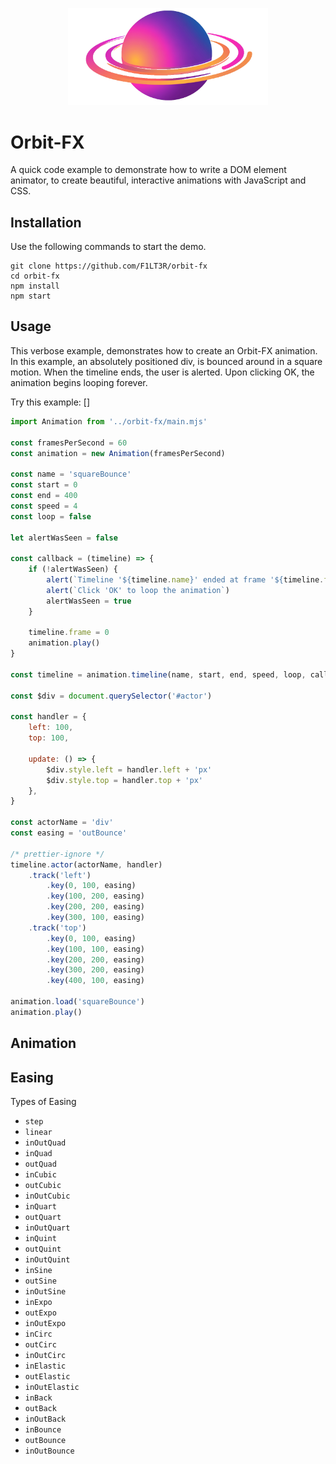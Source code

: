 <p align="center"><img width="320px" src="./public/assets/orbit-fx-logo-transparent.png" /></p >

# Orbit-FX

A quick code example to demonstrate how to write a DOM element animator, to create beautiful, interactive animations with JavaScript and CSS.

## Installation

Use the following commands to start the demo.

```shell
git clone https://github.com/F1LT3R/orbit-fx
cd orbit-fx
npm install
npm start
```

## Usage

This verbose example, demonstrates how to create an Orbit-FX animation. In this example, an absolutely positioned div, is bounced around in a square motion. When the timeline ends, the user is alerted. Upon clicking OK, the animation begins looping forever.

Try this example: []

```js
import Animation from '../orbit-fx/main.mjs'

const framesPerSecond = 60
const animation = new Animation(framesPerSecond)

const name = 'squareBounce'
const start = 0
const end = 400
const speed = 4
const loop = false

let alertWasSeen = false

const callback = (timeline) => {
    if (!alertWasSeen) {
        alert(`Timeline '${timeline.name}' ended at frame '${timeline.frame}'`)
        alert(`Click 'OK' to loop the animation`)
        alertWasSeen = true
    }

    timeline.frame = 0
    animation.play()
}

const timeline = animation.timeline(name, start, end, speed, loop, callback)

const $div = document.querySelector('#actor')

const handler = {
    left: 100,
    top: 100,

    update: () => {
        $div.style.left = handler.left + 'px'
        $div.style.top = handler.top + 'px'
    },
}

const actorName = 'div'
const easing = 'outBounce'

/* prettier-ignore */
timeline.actor(actorName, handler)
	.track('left')
		.key(0, 100, easing)
		.key(100, 200, easing)
		.key(200, 200, easing)
		.key(300, 100, easing)
	.track('top')
		.key(0, 100, easing)
		.key(100, 100, easing)
		.key(200, 200, easing)
		.key(300, 200, easing)
		.key(400, 100, easing)

animation.load('squareBounce')
animation.play()
```

## Animation

## Easing

Types of Easing

- `step`
- `linear`
- `inOutQuad`
- `inQuad`
- `outQuad`
- `inCubic`
- `outCubic`
- `inOutCubic`
- `inQuart`
- `outQuart`
- `inOutQuart`
- `inQuint`
- `outQuint`
- `inOutQuint`
- `inSine`
- `outSine`
- `inOutSine`
- `inExpo`
- `outExpo`
- `inOutExpo`
- `inCirc`
- `outCirc`
- `inOutCirc`
- `inElastic`
- `outElastic`
- `inOutElastic`
- `inBack`
- `outBack`
- `inOutBack`
- `inBounce`
- `outBounce`
- `inOutBounce`
